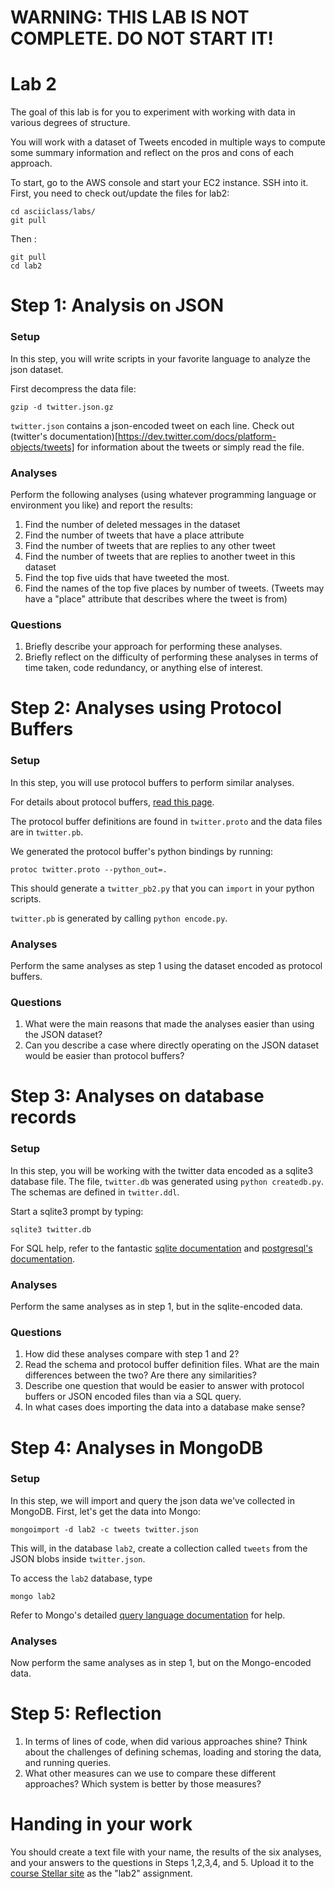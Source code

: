 
# WARNING: THIS LAB IS NOT COMPLETE.  DO NOT START IT!


# Lab 2

The goal of this lab is for you to experiment with working with data
in various degrees of structure.

You will work with a dataset of Tweets encoded in multiple ways to compute
some summary information and reflect on the pros and cons of each
approach.

To start, go to the AWS console and start your EC2 instance.  SSH into it.
First, you need to check out/update the files for lab2:

    cd asciiclass/labs/
    git pull

Then :

    git pull
    cd lab2

# Step 1: Analysis on JSON

### Setup

In this step, you will write scripts in your favorite language to analyze the json dataset.  

First decompress the data file:

    gzip -d twitter.json.gz

`twitter.json` contains a json-encoded tweet on each line.  Check out (twitter's documentation)[https://dev.twitter.com/docs/platform-objects/tweets] for information about the tweets or simply read the file.

### Analyses

Perform the following analyses (using whatever programming language or environment you like) and report the results:

1. Find the number of deleted messages in the dataset
1. Find the number of tweets that have a place attribute
1. Find the number of tweets that are replies to any other tweet
1. Find the number of tweets that are replies to another tweet in this dataset
1. Find the top five uids that have tweeted the most.
1. Find the names of the top five places by number of tweets.  (Tweets may have a "place" attribute that describes where the tweet is from)

### Questions

1. Briefly describe your approach for performing these analyses.
1. Briefly reflect on the difficulty of performing these analyses in terms of time taken, code redundancy, or anything else of interest.

# Step 2: Analyses using Protocol Buffers

### Setup

In this step, you will use protocol buffers to perform similar analyses. 

For details about protocol buffers, [read this page](https://developers.google.com/protocol-buffers/docs/reference/overview).

The protocol buffer definitions are found in `twitter.proto` and the data files are in `twitter.pb`.  

We generated the protocol buffer's python bindings by running:

    protoc twitter.proto --python_out=.
    
This should generate a `twitter_pb2.py` that you can `import` in your python scripts.

`twitter.pb` is generated by calling `python encode.py`.



### Analyses

Perform the same analyses as step 1 using the dataset encoded as protocol buffers.

### Questions

1. What were the main reasons that made the analyses easier than using
   the JSON dataset?
2. Can you describe a case where directly operating on the JSON dataset would be easier than protocol buffers?

# Step 3: Analyses on database records

### Setup

In this step, you will be working with the twitter data encoded as a
sqlite3 database file.  The file, `twitter.db` was generated using `python createdb.py`.
The schemas are defined in `twitter.ddl`.

Start a sqlite3 prompt by typing:

    sqlite3 twitter.db

For SQL help, refer to the fantastic [sqlite documentation](http://www.sqlite.org/docs.html)
and [postgresql's documentation](http://www.postgresql.org/docs/).

### Analyses

Perform the same analyses as in step 1, but in the sqlite-encoded data.

### Questions

1. How did these analyses compare with step 1 and 2?
2. Read the schema and protocol buffer definition files.  What are the main
   differences between the two?  Are there any similarities?
3. Describe one question that would be easier to answer with protocol buffers or JSON encoded files than via a SQL query.
4. In what cases does importing the data into a database make sense?

# Step 4: Analyses in MongoDB

### Setup

In this step, we will import and query the json data we've collected
in MongoDB.  First, let's get the data into Mongo:

    mongoimport -d lab2 -c tweets twitter.json

This will, in the database `lab2`, create a collection called `tweets`
from the JSON blobs inside `twitter.json`.

To access the `lab2` database, type

    mongo lab2

Refer to Mongo's detailed [query language documentation](http://docs.mongodb.org/manual/reference/method/db.collection.find/#db.collection.find) for help.

### Analyses

Now perform the same analyses as in step 1, but on the Mongo-encoded data.

# Step 5: Reflection

1. In terms of lines of code, when did various approaches shine?  Think about the challenges of defining schemas, loading and storing the data, and running queries.
2. What other measures can we use to compare these different approaches?  Which system is better by those measures?

# Handing in your work

You should create a text file with your name, the results of the six analyses, and your answers to the questions in Steps 1,2,3,4, and 5.  Upload it to the [course Stellar site](http://stellar.mit.edu/S/course/6/fa13/6.885/) as the "lab2" assignment.


